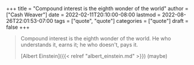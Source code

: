+++
title = "Compound interest is the eighth wonder of the world"
author = ["Cash Weaver"]
date = 2022-02-11T20:10:00-08:00
lastmod = 2022-08-26T22:01:53-07:00
tags = ["quote", "quote"]
categories = ["quote"]
draft = false
+++

> Compound interest is the eighth wonder of the world. He who understands it, earns it; he who doesn't, pays it.
>
> [Albert Einstein]({{< relref "albert_einstein.md" >}}) (maybe)
